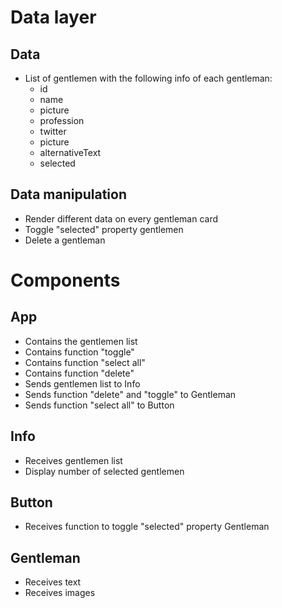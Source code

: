 # Data layer

## Data

- List of gentlemen with the following info of each gentleman:
  - id
  - name
  - picture
  - profession
  - twitter
  - picture
  - alternativeText
  - selected

## Data manipulation

- Render different data on every gentleman card
- Toggle "selected" property gentlemen
- Delete a gentleman

# Components

## App

- Contains the gentlemen list
- Contains function "toggle"
- Contains function "select all"
- Contains function "delete"
- Sends gentlemen list to Info
- Sends function "delete" and "toggle" to Gentleman
- Sends function "select all" to Button

## Info

- Receives gentlemen list
- Display number of selected gentlemen

## Button

- Receives function to toggle "selected" property Gentleman

## Gentleman

- Receives text
- Receives images
